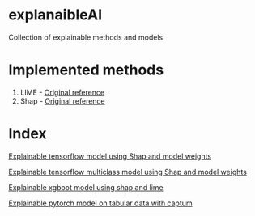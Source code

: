 # explanaibleAI

Collection of explainable methods and models


# Implemented methods

1. LIME - [Original reference](https://arxiv.org/abs/1602.04938)
2. Shap - [Original reference](https://arxiv.org/abs/1705.07874)

# Index

[Explainable tensorflow model using Shap and model weights](https://github.com/SalvatoreRa/explanaibleAI/blob/main/tabular_methods/Explainable_tensorflow_model_using_Shap_and_model_weights.ipynb)

[Explainable tensorflow multiclass model using Shap and model weights](https://github.com/SalvatoreRa/explanaibleAI/blob/main/tabular_methods/Explainable_tensorflow_multiclass_model_using_Shap_and_model_weights.ipynb)

[Explainable xgboot model using shap and lime](https://github.com/SalvatoreRa/explanaibleAI/blob/main/tabular_methods/explainability_shap%26lime.ipynb)

[Explainable pytorch model on tabular data with captum](https://github.com/SalvatoreRa/explanaibleAI/blob/main/tabular_methods/Captum_tabular.ipynb)
